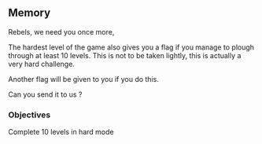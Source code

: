 ## Memory

Rebels, we need you once more,

The hardest level of the game also gives you a flag if you manage to plough through at least 10 levels.
This is not to be taken lightly, this is actually a very hard challenge.

Another flag will be given to you if you do this.

Can you send it to us ?

### Objectives

Complete 10 levels in hard mode
